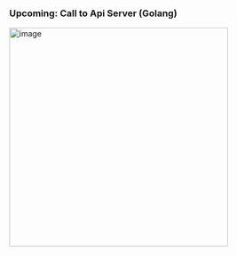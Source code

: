 <h3>Upcoming: Call to Api Server (Golang)</h3>
<img width="394" alt="image" src="https://user-images.githubusercontent.com/73806464/171679076-1ef0eb7c-0ed7-47d2-bc40-8d098bbeaaf1.png">
